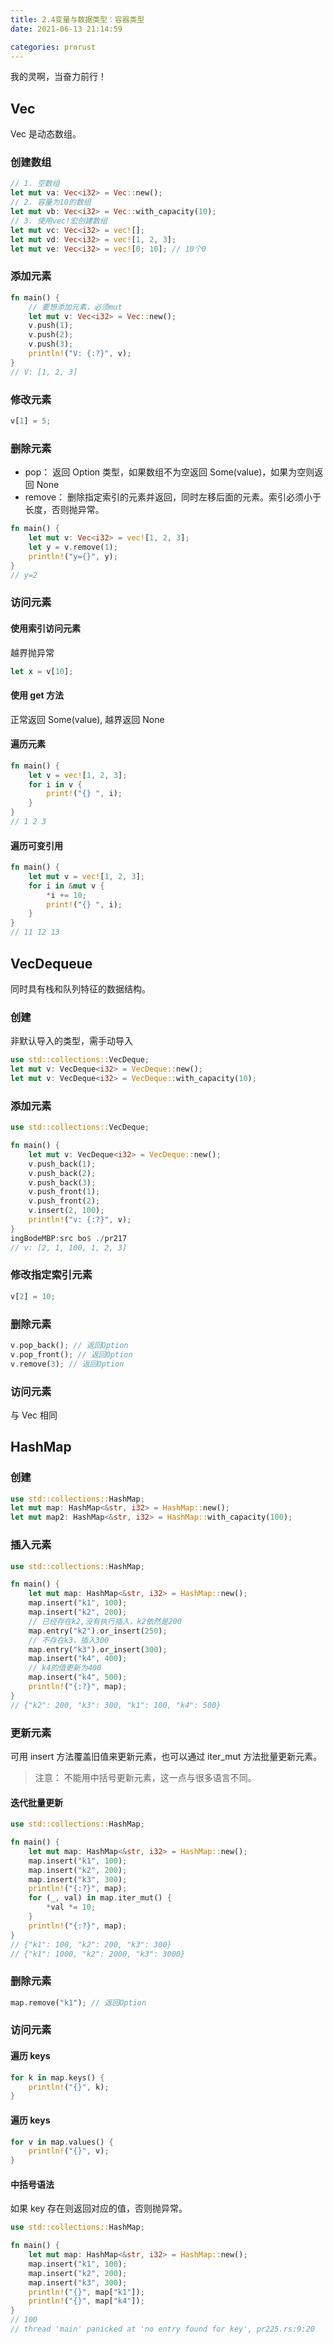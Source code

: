 ```yaml
---
title: 2.4变量与数据类型：容器类型
date: 2021-06-13 21:14:59

categories: prorust
---
```


<html>
<div class="biblewords">
    我的灵啊，当奋力前行！
</div>
</html>

## Vec

Vec 是动态数组。

### 创建数组

```rust
// 1. 空数组
let mut va: Vec<i32> = Vec::new();
// 2. 容量为10的数组
let mut vb: Vec<i32> = Vec::with_capacity(10);
// 3. 使用vec!宏创建数组
let mut vc: Vec<i32> = vec![];
let mut vd: Vec<i32> = vec![1, 2, 3];
let mut ve: Vec<i32> = vec![0; 10]; // 10个0
```

### 添加元素

```rust
fn main() {
    // 要想添加元素，必须mut
    let mut v: Vec<i32> = Vec::new();
    v.push(1);
    v.push(2);
    v.push(3);
    println!("V: {:?}", v);
}
// V: [1, 2, 3]
```

### 修改元素

```rust
v[1] = 5;
```

### 删除元素

- pop： 返回 Option 类型，如果数组不为空返回 Some(value)，如果为空则返回 None
- remove： 删除指定索引的元素并返回，同时左移后面的元素。索引必须小于长度，否则抛异常。

```rust
fn main() {
    let mut v: Vec<i32> = vec![1, 2, 3];
    let y = v.remove(1);
    println!("y={}", y);
}
// y=2
```

### 访问元素

#### 使用索引访问元素

越界抛异常

```rust
let x = v[10];
```

#### 使用 get 方法

正常返回 Some(value), 越界返回 None

#### 遍历元素

```rust
fn main() {
    let v = vec![1, 2, 3];
    for i in v {
        print!("{} ", i);
    }
}
// 1 2 3
```

#### 遍历可变引用

```rust
fn main() {
    let mut v = vec![1, 2, 3];
    for i in &mut v {
        *i += 10;
        print!("{} ", i);
    }
}
// 11 12 13
```

## VecDequeue

同时具有栈和队列特征的数据结构。

### 创建

非默认导入的类型，需手动导入

```rust
use std::collections::VecDeque;
let mut v: VecDeque<i32> = VecDeque::new();
let mut v: VecDeque<i32> = VecDeque::with_capacity(10);
```

### 添加元素

```rust
use std::collections::VecDeque;

fn main() {
    let mut v: VecDeque<i32> = VecDeque::new();
    v.push_back(1);
    v.push_back(2);
    v.push_back(3);
    v.push_front(1);
    v.push_front(2);
    v.insert(2, 100);
    println!("v: {:?}", v);
}
ingBodeMBP:src bo$ ./pr217
// v: [2, 1, 100, 1, 2, 3]
```

### 修改指定索引元素

```rust
v[2] = 10;
```

### 删除元素

```rust
v.pop_back(); // 返回Option
v.pop_front(); // 返回Option
v.remove(3); // 返回Option
```

### 访问元素

与 Vec 相同

## HashMap

### 创建

```rust
use std::collections::HashMap;
let mut map: HashMap<&str, i32> = HashMap::new();
let mut map2: HashMap<&str, i32> = HashMap::with_capacity(100);
```

### 插入元素

```rust
use std::collections::HashMap;

fn main() {
    let mut map: HashMap<&str, i32> = HashMap::new();
    map.insert("k1", 100);
    map.insert("k2", 200);
    // 已经存在k2,没有执行插入，k2依然是200
    map.entry("k2").or_insert(250);
    // 不存在k3，插入300
    map.entry("k3").or_insert(300);
    map.insert("k4", 400);
    // k4的值更新为400
    map.insert("k4", 500);
    println!("{:?}", map);
}
// {"k2": 200, "k3": 300, "k1": 100, "k4": 500}
```

### 更新元素

可用 insert 方法覆盖旧值来更新元素，也可以通过 iter_mut 方法批量更新元素。

> 注意： 不能用中括号更新元素，这一点与很多语言不同。

#### 迭代批量更新

```rust
use std::collections::HashMap;

fn main() {
    let mut map: HashMap<&str, i32> = HashMap::new();
    map.insert("k1", 100);
    map.insert("k2", 200);
    map.insert("k3", 300);
    println!("{:?}", map);
    for (_, val) in map.iter_mut() {
        *val *= 10;
    }
    println!("{:?}", map);
}
// {"k1": 100, "k2": 200, "k3": 300}
// {"k1": 1000, "k2": 2000, "k3": 3000}
```

### 删除元素

```rust
map.remove("k1"); // 返回Option
```

### 访问元素

#### 遍历 keys

```rust
for k in map.keys() {
    println!("{}", k);
}
```

#### 遍历 keys

```rust
for v in map.values() {
    println!("{}", v);
}
```

#### 中括号语法

如果 key 存在则返回对应的值，否则抛异常。

```rust
use std::collections::HashMap;

fn main() {
    let mut map: HashMap<&str, i32> = HashMap::new();
    map.insert("k1", 100);
    map.insert("k2", 200);
    map.insert("k3", 300);
    println!("{}", map["k1"]);
    println!("{}", map["k4"]);
}
// 100
// thread 'main' panicked at 'no entry found for key', pr225.rs:9:20
```
